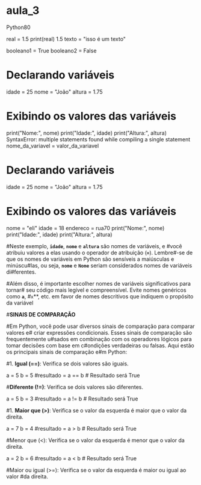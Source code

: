 # aula_3
Python80

real = 1.5
print(real)
1.5
texto = "isso é um texto"

booleano1 = True
booleano2 = False

# Declarando variáveis

idade = 25
nome = "João"
altura = 1.75

# Exibindo os valores das variáveis

print("Nome:", nome)
print("Idade:", idade)
print("Altura:", altura)
SyntaxError: multiple statements found while compiling a single statement
nome_da_variavel = valor_da_variavel

# Declarando variáveis

idade = 25
nome = "João"
altura = 1.75

# Exibindo os valores das variáveis
nome = "eli"
idade = 18
endereco = rua70
print("Nome:", nome)
print("Idade:", idade)
print("Altura:", altura)


#Neste exemplo, **`idade`**, **`nome`** e **`altura`** são nomes de variáveis, e #você atribuiu valores a elas usando o operador de atribuição (**`=`**). Lembre#-se de que os nomes de variáveis em Python são sensíveis a maiúsculas e minúscu#las, ou seja, **`nome`** e **`Nome`** seriam considerados nomes de variáveis di#ferentes.

#Além disso, é importante escolher nomes de variáveis significativos para tornar# seu código mais legível e compreensível. Evite nomes genéricos como **`a`**, *#*`x`**, etc. em favor de nomes descritivos que indiquem o propósito da variável

#**SINAIS DE COMPARAÇÃO** 

#Em Python, você pode usar diversos sinais de comparação para comparar valores e# criar expressões condicionais. Esses sinais de comparação são frequentemente u#sados em combinação com os operadores lógicos para tomar decisões com base em c#ondições verdadeiras ou falsas. Aqui estão os principais sinais de comparação e#m Python:

#1. **Igual (==)**: Verifica se dois valores são iguais.

a = 5
b = 5
#resultado = a == b  # Resultado será True

#**Diferente (!=)**: Verifica se dois valores são diferentes.

a = 5
b = 3
#resultado = a != b  # Resultado será True

#1. **Maior que (>)**: Verifica se o valor da esquerda é maior que o valor da direita.

a = 7
b = 4
#resultado = a > b  # Resultado será True

#Menor que (<): Verifica se o valor da esquerda é menor que o valor da direita.

a = 2
b = 6
#resultado = a < b  # Resultado será True

#Maior ou igual (>=): Verifica se o valor da esquerda é maior ou igual ao valor #da direita.

